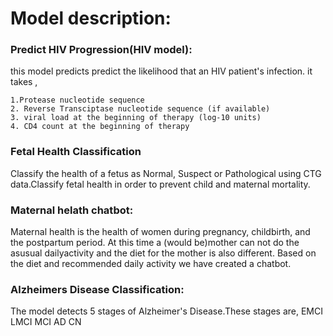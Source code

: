 # Model description:
### Predict HIV Progression(HIV model):
 this model predicts predict the likelihood that an HIV patient's infection.
 it takes ,
 
    1.Protease nucleotide sequence 
    2. Reverse Transciptase nucleotide sequence (if available)
    3. viral load at the beginning of therapy (log-10 units)
    4. CD4 count at the beginning of therapy

### Fetal Health Classification
Classify the health of a fetus as Normal, Suspect or Pathological using CTG data.Classify fetal health in order to prevent child and maternal mortality.

### Maternal helath chatbot:
Maternal health is the health of women during pregnancy, childbirth, and the postpartum period. At this time a (would be)mother can not do the asusual dailyactivity and  the diet for the mother is also different. Based on the diet and recommended daily activity we have created a chatbot.

### Alzheimers Disease Classification: 
The model detects 5 stages of Alzheimer's Disease.These stages are,
EMCI
LMCI
MCI
AD
CN

